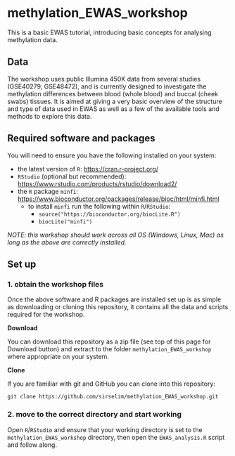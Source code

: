 # methylation_EWAS_workshop

This is a basic EWAS tutorial, introducing basic concepts for analysing methylation data.

## Data

The workshop uses public Illumina 450K data from several studies (GSE40279, GSE48472), and is currently designed to investigate the methylation differences between blood (whole blood) and buccal (cheek swabs) tissues. It is aimed at giving a very basic overview of the structure and type of data used in EWAS as well as a few of the available tools and methods to explore this data.

## Required software and packages

You will need to ensure you have the following installed on your system:

  - the latest version of `R`: https://cran.r-project.org/
  - `RStudio` (optional but recommended): https://www.rstudio.com/products/rstudio/download2/
  - the `R` package `minfi`: https://www.bioconductor.org/packages/release/bioc/html/minfi.html
    + to install `minfi` run the following within `R`/`RStudio`:
      - `source("https://bioconductor.org/biocLite.R")`
      - `biocLite("minfi")`

*NOTE: this workshop should work across all OS (Windows, Linux, Mac) as long as the above are correctly installed.*

## Set up

### 1. obtain the workshop files

Once the above software and R packages are installed set up is as simple as downloading or cloning this repository, it contains all the data and scripts required for the workshop.

**Download**

You can download this repository as a zip file (see top of this page for Download button) and extract to the folder `methylation_EWAS_workshop` where appropriate on your system.

**Clone**

If you are familiar with git and GitHub you can clone into this repository:

`git clone https://github.com/sirselim/methylation_EWAS_workshop.git`

### 2. move to the correct directory and start working

Open `R`/`RStudio` and ensure that your working directory is set to the `methylation_EWAS_workshop` directory, then open the `EWAS_analysis.R` script and follow along.

